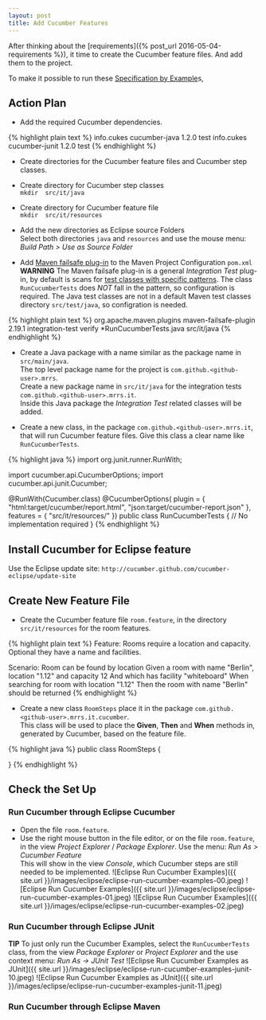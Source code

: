 ```yaml
---
layout: post
title: Add Cucumber Features
---
```

After thinking about the [requirements]({% post_url 2016-05-04-requirements %}), it time to create the Cucumber feature files. And add them to the project.

To make it possible to run these [Specification by Example]()s,   


## Action Plan

- Add the required Cucumber dependencies.

{% highlight plain text %}
        <dependency>
            <groupId>info.cukes</groupId>
            <artifactId>cucumber-java</artifactId>
            <version>1.2.0</version>
            <scope>test</scope>
        </dependency>
        <dependency>
            <groupId>info.cukes</groupId>
            <artifactId>cucumber-junit</artifactId>
            <version>1.2.0</version>
            <scope>test</scope>
        </dependency>
{% endhighlight %}

- Create directories for the Cucumber feature files and Cucumber step classes.

- Create directory for Cucumber step classes  
  `mkdir  src/it/java`
- Create directory for Cucumber feature file  
  `mkdir  src/it/resources`

- Add the new directories as Eclipse source Folders  
  Select both directories `java` and `resources` and use the mouse menu: _Build Path > Use as Source Folder_ 

- Add [Maven failsafe plug-in](http://maven.apache.org/surefire/maven-failsafe-plugin/) to the Maven Project Configuration `pom.xml`  
  __WARNING__ The Maven failsafe plug-in is a general _Integration Test_ plug-in, by default is scans for [test classes with specific patterns](http://maven.apache.org/surefire/maven-failsafe-plugin/examples/inclusion-exclusion.html). The class `RunCucumberTests` does _NOT_ fall in the pattern, so configuration is required. The Java test classes are not in a default Maven test classes directory `src/test/java`, so configration is needed.

{% highlight plain text %}
            <plugin>
                <groupId>org.apache.maven.plugins</groupId>
                <artifactId>maven-failsafe-plugin</artifactId>
                <version>2.19.1</version>
                <executions>
                    <execution>
                        <goals>
                            <goal>integration-test</goal>
                            <goal>verify</goal>
                        </goals>
                    </execution>
                    <configuration>
                        <includes>
                            <include>*RunCucumberTests.java</include>
                        </includes>
                        <testSourceDirectory>src/it/java</testSourceDirectory>
                    </configuration>
                </executions>
            </plugin>
{% endhighlight %}


- Create a Java package with a name similar as the package name in `src/main/java`.  
  The top level package name for the project is `com.github.<github-user>.mrrs`.  
  Create a new package name in `src/it/java` for the integration tests `com.github.<github-user>.mrrs.it`.  
  Inside this Java package the _Integration Test_ related classes will be added.
 
- Create a new class, in the package `com.github.<github-user>.mrrs.it`, that will run Cucumber feature files.
  Give this class a clear name like `RunCucumberTests`.

{% highlight java %}
import org.junit.runner.RunWith;

import cucumber.api.CucumberOptions;
import cucumber.api.junit.Cucumber;

@RunWith(Cucumber.class)
@CucumberOptions(
        plugin = { "html:target/cucumber/report.html", "json:target/cucumber-report.json" }, 
        features = { "src/it/resources/" })
public class RunCucumberTests {
    // No implementation required
}
{% endhighlight %}


## Install Cucumber for Eclipse feature

  Use the Eclipse update site: `http://cucumber.github.com/cucumber-eclipse/update-site`


## Create New Feature File

- Create the Cucumber feature file `room.feature`, in the directory `src/it/resources` for the room features.

{% highlight plain text %}
Feature: Rooms require a location and capacity. Optional they have a name and facilities.


Scenario: Room can be found by location
Given a room with name "Berlin", location "1.12" and capacity 12 
    And which has facility "whiteboard"
When searching for room with location "1.12"
Then the room with name "Berlin" should be returned
{% endhighlight %}

- Create a new class `RoomSteps` place it in the package `com.github.<github-user>.mrrs.it.cucumber`.  
  This class will be used to place the __Given__, __Then__ and __When__ methods in, generated by Cucumber, based on the feature file. 

{% highlight java %}
public class RoomSteps {

}
{% endhighlight %}


## Check the Set Up

### Run Cucumber through Eclipse Cucumber

- Open the file `room.feature`.
- Use the right mouse button in the file editor, or on the file `room.feature`, in the view _Project Explorer_ / _Package Explorer_.
  Use the menu: _Run As > Cucumber Feature_  
  This will show in the view _Console_, which Cucumber steps are still needed to be implemented. 
![Eclipse Run Cucumber Examples]({{ site.url }}/images/eclipse/eclipse-run-cucumber-examples-00.jpeg)
![Eclipse Run Cucumber Examples]({{ site.url }}/images/eclipse/eclipse-run-cucumber-examples-01.jpeg)
![Eclipse Run Cucumber Examples]({{ site.url }}/images/eclipse/eclipse-run-cucumber-examples-02.jpeg)


### Run Cucumber through Eclipse JUnit

__TIP__ To just only run the Cucumber Examples, select the `RunCucumberTests` class, from the view _Package Explorer_ or _Project Explorer_ and the use context menu: _Run As -> JUnit Test_
![Eclipse Run Cucumber Examples as JUnit]({{ site.url }}/images/eclipse/eclipse-run-cucumber-examples-junit-10.jpeg)
![Eclipse Run Cucumber Examples as JUnit]({{ site.url }}/images/eclipse/eclipse-run-cucumber-examples-junit-11.jpeg)


### Run Cucumber through Eclipse Maven


